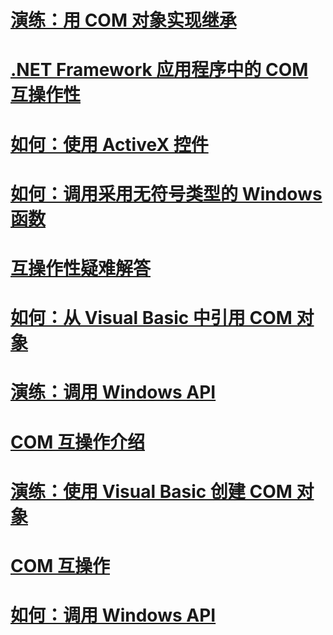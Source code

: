 # [演练：用 COM 对象实现继承](walkthrough-implementing-inheritance-with-com-objects.md)
# [.NET Framework 应用程序中的 COM 互操作性](com-interoperability-in-net-framework-applications.md)
# [如何：使用 ActiveX 控件](how-to-work-with-activex-controls.md)
# [如何：调用采用无符号类型的 Windows 函数](how-to-call-a-windows-function-that-takes-unsigned-types.md)
# [互操作性疑难解答](troubleshooting-interoperability.md)
# [如何：从 Visual Basic 中引用 COM 对象](how-to-reference-com-objects.md)
# [演练：调用 Windows API](walkthrough-calling-windows-apis.md)
# [COM 互操作介绍](introduction-to-com-interop.md)
# [演练：使用 Visual Basic 创建 COM 对象](walkthrough-creating-com-objects.md)
# [COM 互操作](index.md)
# [如何：调用 Windows API](how-to-call-windows-apis.md)
